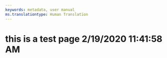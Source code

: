 ```yaml
---
keywords: metadata, user manual
ms.translationtype: Human Translation
---
```

# this is a test page 2/19/2020 11:41:58 AM